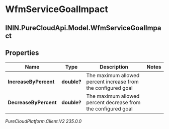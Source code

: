 # WfmServiceGoalImpact

## ININ.PureCloudApi.Model.WfmServiceGoalImpact

## Properties

|Name | Type | Description | Notes|
|------------ | ------------- | ------------- | -------------|
| **IncreaseByPercent** | **double?** | The maximum allowed percent increase from the configured goal | |
| **DecreaseByPercent** | **double?** | The maximum allowed percent decrease from the configured goal | |



_PureCloudPlatform.Client.V2 235.0.0_
